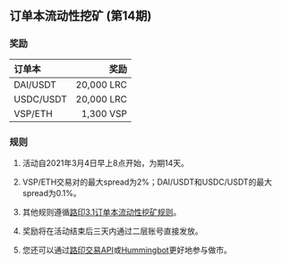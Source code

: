 ## 订单本流动性挖矿 (第14期)


### 奖励

| **订单本** | **奖励** |
| :--- | ---: |
| DAI/USDT | 20,000 LRC|
| USDC/USDT | 20,000 LRC|
| VSP/ETH | 1,300 VSP|

### 规则

1) 活动自2021年3月4日早上8点开始，为期14天。

2) VSP/ETH交易对的最大spread为2%；DAI/USDT和USDC/USDT的最大spread为0.1%。

3) 其他规则遵循[路印3.1订单本流动性挖矿规则](https://loopring.org/#/post/market-making-competition-cn)。

4) 奖励将在活动结束后三天内通过二层账号直接发放。

5) 您还可以通过[路印交易API](https://docs.loopring.io/zh-hans/)或[Hummingbot](https://docs.hummingbot.io/exchange-connectors/loopring/)更好地参与做市。
